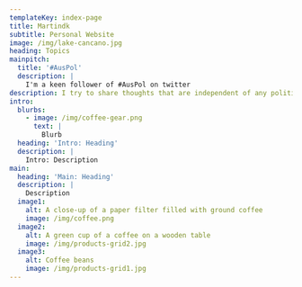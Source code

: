 ```yaml
---
templateKey: index-page
title: Martindk
subtitle: Personal Website
image: /img/lake-cancano.jpg
heading: Topics
mainpitch:
  title: '#AusPol'
  description: |
    I'm a keen follower of #AusPol on twitter
description: I try to share thoughts that are independent of any political tribe.
intro:
  blurbs:
    - image: /img/coffee-gear.png
      text: |
        Blurb
  heading: 'Intro: Heading'
  description: |
    Intro: Description
main:
  heading: 'Main: Heading'
  description: |
    Description
  image1:
    alt: A close-up of a paper filter filled with ground coffee
    image: /img/coffee.png
  image2:
    alt: A green cup of a coffee on a wooden table
    image: /img/products-grid2.jpg
  image3:
    alt: Coffee beans
    image: /img/products-grid1.jpg
---
```


